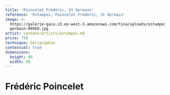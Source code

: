 ```yaml
---
title: 'Poincelet Frédéric, St Germain'
reference: 'Estampes, Poincelet Fréderic, St Germain'
image: >-
  https://galerie-gaia.s3.eu-west-3.amazonaws.com/tina/uploads/estampes/galerie-gaia-poincelet-frederic-saint
  germain-80X60.jpg
artist: content/artists/estampes.md
price: 750
technique: Sérigraphie
contextual: true
dimensions:
  height: 80
  width: 60
---
```


# Frédéric Poincelet
